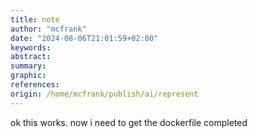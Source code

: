 ```yaml
---
title: note
author: "mcfrank"
date: "2024-08-06T21:01:59+02:00"
keywords:
abstract:
summary:
graphic:
references: 
origin: /home/mcfrank/publish/ai/represent
---
```

ok this works. now i need to get the dockerfile completed 